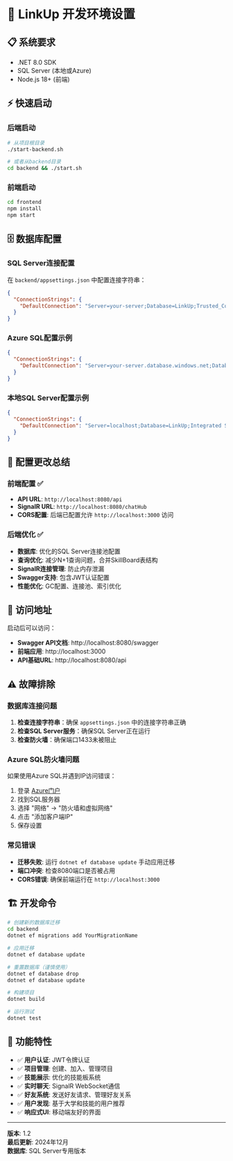# 🚀 LinkUp 开发环境设置

## 📋 系统要求

- .NET 8.0 SDK
- SQL Server (本地或Azure)
- Node.js 18+ (前端)

## ⚡ 快速启动

### 后端启动
```bash
# 从项目根目录
./start-backend.sh

# 或者从backend目录
cd backend && ./start.sh
```

### 前端启动
```bash
cd frontend
npm install
npm start
```

## 🗄️ 数据库配置

### SQL Server连接配置

在 `backend/appsettings.json` 中配置连接字符串：

```json
{
  "ConnectionStrings": {
    "DefaultConnection": "Server=your-server;Database=LinkUp;Trusted_Connection=true;TrustServerCertificate=true;"
  }
}
```

### Azure SQL配置示例
```json
{
  "ConnectionStrings": {
    "DefaultConnection": "Server=your-server.database.windows.net;Database=LinkUp;User Id=your-username;Password=your-password;TrustServerCertificate=true;"
  }
}
```

### 本地SQL Server配置示例
```json
{
  "ConnectionStrings": {
    "DefaultConnection": "Server=localhost;Database=LinkUp;Integrated Security=true;TrustServerCertificate=true;"
  }
}
```

## 🔧 配置更改总结

### 前端配置 ✅
- **API URL**: `http://localhost:8080/api`
- **SignalR URL**: `http://localhost:8080/chatHub`
- **CORS配置**: 后端已配置允许 `http://localhost:3000` 访问

### 后端优化 ✅
- **数据库**: 优化的SQL Server连接池配置
- **查询优化**: 减少N+1查询问题，合并SkillBoard表结构
- **SignalR连接管理**: 防止内存泄漏
- **Swagger支持**: 包含JWT认证配置
- **性能优化**: GC配置、连接池、索引优化

## 🎯 访问地址

启动后可以访问：

- **Swagger API文档**: http://localhost:8080/swagger
- **前端应用**: http://localhost:3000
- **API基础URL**: http://localhost:8080/api

## ⚠️ 故障排除

### 数据库连接问题

1. **检查连接字符串**：确保 `appsettings.json` 中的连接字符串正确
2. **检查SQL Server服务**：确保SQL Server正在运行
3. **检查防火墙**：确保端口1433未被阻止

### Azure SQL防火墙问题

如果使用Azure SQL并遇到IP访问错误：
1. 登录 [Azure门户](https://portal.azure.com)
2. 找到SQL服务器
3. 选择 "网络" → "防火墙和虚拟网络"
4. 点击 "添加客户端IP"
5. 保存设置

### 常见错误

- **迁移失败**: 运行 `dotnet ef database update` 手动应用迁移
- **端口冲突**: 检查8080端口是否被占用
- **CORS错误**: 确保前端运行在 `http://localhost:3000`

## 🏗️ 开发命令

```bash
# 创建新的数据库迁移
cd backend
dotnet ef migrations add YourMigrationName

# 应用迁移
dotnet ef database update

# 重置数据库（谨慎使用）
dotnet ef database drop
dotnet ef database update

# 构建项目
dotnet build

# 运行测试
dotnet test
```

## 🎉 功能特性

- ✅ **用户认证**: JWT令牌认证
- ✅ **项目管理**: 创建、加入、管理项目
- ✅ **技能展示**: 优化的技能板系统
- ✅ **实时聊天**: SignalR WebSocket通信
- ✅ **好友系统**: 发送好友请求、管理好友关系
- ✅ **用户发现**: 基于大学和技能的用户推荐
- ✅ **响应式UI**: 移动端友好的界面

---

**版本**: 1.2  
**最后更新**: 2024年12月  
**数据库**: SQL Server专用版本 